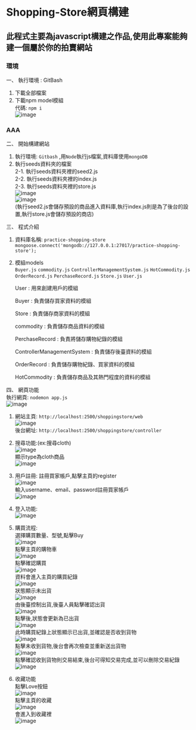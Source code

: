 # Shopping-Store網頁構建

## 此程式主要為javascript構建之作品,使用此專案能夠建一個屬於你的拍賣網站

###  環境  
一、 執行環境 : GitBash   
 1. 下載全部檔案  
 2. 下載npm model模組  
     代碼: `npm i`  
      ![image](https://github.com/Kk0627-1/ShoppingStore_Work/assets/55129180/4d31d7fd-00f8-433e-a397-8ef35f21a089)

### AAA
二、 開始構建網站  
 1. 執行環境: `Gitbash` ,用`Node`執行js檔案,資料庫使用`mongoDB`      
 2. 執行seeds資料夾的檔案  
     2-1. 執行seeds資料夾裡的seed2.js  
     2-2. 執行seeds資料夾裡的index.js    
     2-3. 執行seeds資料夾裡的store.js  
    ![image](https://github.com/Kk0627-1/ShoppingStore_Work/assets/55129180/1220dd7e-d693-4261-bcce-beccfed6b4c8)  
    ![image](https://github.com/Kk0627-1/ShoppingStore_Work/assets/55129180/01a0b8ab-ea16-499a-a29e-fef7fe607e95)  
     (執行seed2.js會儲存預設的商品進入資料庫,執行index.js則是為了後台的設置,執行store.js會儲存預設的商店)    

三、 程式介紹  
  1. 資料庫名稱: `practice-shopping-store`  
     `mongoose.connect('mongodb://127.0.0.1:27017/practice-shopping-store');`  
  2. 模組models  
     `Buyer.js` `commodity.js` `ControllerManagementSystem.js` `HotCommodity.js`  
     `OrderRecord.js` `PerchaseRecord.js` `Store.js` `User.js`  
       
     User : 用來創建用戶的模組  
     
     Buyer : 負責儲存買家資料的模組  
      
     Store : 負責儲存商家資料的模組  
     
     commodity : 負責儲存商品資料的模組  
     
     PerchaseRecord : 負責將儲存購物紀錄的模組  
     
     ControllerManagementSystem : 負責儲存後臺資料的模組  
     
     OrderRecord : 負責儲存購物紀錄、買家資料的模組  
     
     HotCommodity : 負責儲存商品及其熱門程度的資料的模組    

四、 網頁功能  
     執行網頁: `nodemon app.js`  
     ![image](https://github.com/Kk0627-1/ShoppingStore_Work/assets/55129180/38a1cef2-57fe-49ba-8930-f17816d5fa92)  

  1. 網站主頁: `http://localhost:2500/shoppingstore/web`  
     ![image](https://github.com/Kk0627-1/ShoppingStore_Work/assets/55129180/29b8ae0e-6f7f-4f3a-9727-df33d10588ac)  
     後台網址: `http://localhost:2500/shoppingstore/controller`  
  2. 搜尋功能:(ex:搜尋cloth)  
     ![image](https://github.com/Kk0627-1/ShoppingStore_Work/assets/55129180/7ea97672-cc9d-48a4-9184-07188fabb629)  
     顯示type為cloth商品  
     ![image](https://github.com/Kk0627-1/ShoppingStore_Work/assets/55129180/59f1403f-f10a-4946-8fc0-725027d1deed)  
    
  3. 用戶註冊: 註冊買家帳戶,點擊主頁的register  
     ![image](https://github.com/Kk0627-1/ShoppingStore_Work/assets/55129180/4dca8f0c-a7c5-486c-a636-d9901da69d65)  
     輸入username、email、password註冊買家帳戶  
      ![image](https://github.com/Kk0627-1/ShoppingStore_Work/assets/55129180/edcf62f8-d94b-4c65-8a4d-eb7b6a236a54)  
     
  4. 登入功能:   
     ![image](https://github.com/Kk0627-1/ShoppingStore_Work/assets/55129180/5ed5ca41-4bd9-4e4d-87ee-98ba8db011e7)  

  5. 購買流程:  
     選擇購買數量、型號,點擊Buy  
     ![image](https://github.com/Kk0627-1/ShoppingStore_Work/assets/55129180/59dd1c84-1553-488c-b2be-6f1a27f5c5e1)  
     點擊主頁的購物車  
     ![image](https://github.com/Kk0627-1/ShoppingStore_Work/assets/55129180/bc30723a-8e42-438f-bc4f-f616c345302b)  
     點擊確認購買  
     ![image](https://github.com/Kk0627-1/ShoppingStore_Work/assets/55129180/bf9e3434-f1b0-4393-8389-42588910d9b5)  
     資料會進入主頁的購買紀錄  
     ![image](https://github.com/Kk0627-1/ShoppingStore_Work/assets/55129180/dc0b53de-a964-4cf8-bc63-c93626c709ff)  
     狀態顯示未出貨  
     ![image](https://github.com/Kk0627-1/ShoppingStore_Work/assets/55129180/da33a4f5-7ae1-4940-8634-0be477dfd636)  
     由後臺控制出貨,後臺人員點擊確認出貨  
     ![image](https://github.com/Kk0627-1/ShoppingStore_Work/assets/55129180/a90fe68c-e81a-4c03-80c0-8663bea9d3aa)  
     點擊後,狀態會更新為已出貨  
     ![image](https://github.com/Kk0627-1/ShoppingStore_Work/assets/55129180/ee35cce6-b04b-456a-aec6-d2927a863271)  
     此時購買紀錄上狀態顯示已出貨,並確認是否收到貨物  
     ![image](https://github.com/Kk0627-1/ShoppingStore_Work/assets/55129180/fa62e77c-eda5-49ee-be01-7b356562b910)  
     點擊未收到貨物,後台會再次檢查並重新送出貨物  
     ![image](https://github.com/Kk0627-1/ShoppingStore_Work/assets/55129180/655db6b4-63d5-48b2-a9dd-053bf4b32eec)  
     點擊確認收到貨物則交易結束,後台可得知交易完成,並可以刪除交易紀錄  
     ![image](https://github.com/Kk0627-1/ShoppingStore_Work/assets/55129180/6501644a-c886-4166-ae6a-0d28e72f2b36)  
  
  6. 收藏功能  
     點擊Love按鈕  
     ![image](https://github.com/Kk0627-1/ShoppingStore_Work/assets/55129180/cd7763ff-2080-4c38-b6fe-50c41e70df49)  
     點擊主頁的收藏  
     ![image](https://github.com/Kk0627-1/ShoppingStore_Work/assets/55129180/42b2b1aa-04b6-40a8-afa9-ca7a1d0ab5d0)  
     會進入到收藏裡  
     ![image](https://github.com/Kk0627-1/ShoppingStore_Work/assets/55129180/91937620-1ed8-4a1d-a36d-fdaedab0a97d)  
     





















   
